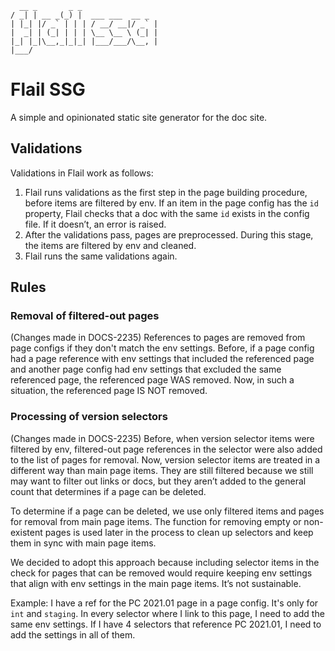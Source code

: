 ``` 
  __ _       _ _
/ _| | __ _(_) |  ___ ___  __ _
| |_| |/ _` | | | / __/ __|/ _` |
|  _| | (_| | | | \__ \__ \ (_| |
|_| |_|\__,_|_|_| |___/___/\__, |
|___/

```

# Flail SSG

A simple and opinionated static site generator for the doc site.

## Validations

Validations in Flail work as follows:

1. Flail runs validations as the first step in the page building procedure, before items are filtered by env. If an item
   in the page config has the `id` property, Flail checks that a doc with the same `id` exists in the config file. If it
   doesn’t, an error is raised.
2. After the validations pass, pages are preprocessed. During this stage, the items are filtered by env and cleaned.
3. Flail runs the same validations again.

## Rules

### Removal of filtered-out pages

(Changes made in DOCS-2235)
References to pages are removed from page configs if they don't match the env settings. Before, if a page config had a
page reference with env settings that included the referenced page and another page config had env settings that
excluded the same referenced page, the referenced page WAS removed. Now, in such a situation, the referenced page IS NOT
removed.

### Processing of version selectors

(Changes made in DOCS-2235)
Before, when version selector items were filtered by env, filtered-out page references in the selector were also added
to the list of pages for removal. Now, version selector items are treated in a different way than main page items. They
are still filtered because we still may want to filter out links or docs, but they aren’t added to the general count
that determines if a page can be deleted.

To determine if a page can be deleted, we use only filtered items and pages for removal from main page items. The
function for removing empty or non-existent pages is used later in the process to clean up selectors and keep them in
sync with main page items.

We decided to adopt this approach because including selector items in the check for pages that can be removed would
require keeping env settings that align with env settings in the main page items. It’s not sustainable.

Example: I have a ref for the PC 2021.01 page in a page config. It's only for `int` and `staging`. In every selector
where I link to this page, I need to add the same env settings. If I have 4 selectors that reference PC 2021.01, I need
to add the settings in all of them.